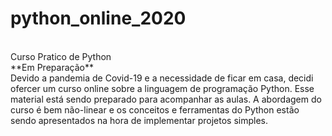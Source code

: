 # python_online_2020
<br>
Curso Pratico de Python
<br>
**Em Preparação**
<br>
Devido a pandemia de Covid-19 e a necessidade de ficar em casa, decidi ofercer um curso online sobre a linguagem de programação Python. Esse material está sendo preparado para acompanhar as aulas.
A abordagem do curso é bem não-linear e os conceitos e ferramentas do Python estão sendo apresentados na hora de implementar projetos simples. 
